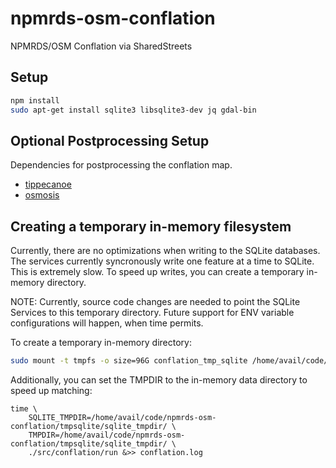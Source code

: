 # npmrds-osm-conflation

NPMRDS/OSM Conflation via SharedStreets

## Setup

```bash
npm install
sudo apt-get install sqlite3 libsqlite3-dev jq gdal-bin
```

## Optional Postprocessing Setup

Dependencies for postprocessing the conflation map.

* [tippecanoe](https://github.com/mapbox/tippecanoe#installation)
* [osmosis](https://wiki.openstreetmap.org/wiki/Osmosis/Installation)

## Creating a temporary in-memory filesystem

Currently, there are no optimizations when writing to the SQLite databases.
The services currently syncronously write one feature at a time to SQLite.
This is extremely slow. To speed up writes, you can create a temporary 
  in-memory directory.

NOTE: Currently, source code changes are needed to point the SQLite Services to this temporary directory.
  Future support for ENV variable configurations will happen, when time permits.

To create a temporary in-memory directory:
```bash
sudo mount -t tmpfs -o size=96G conflation_tmp_sqlite /home/avail/code/npmrds-osm-conflation/tmpsqlite
```

Additionally, you can set the TMPDIR to the in-memory data directory to speed up matching:

```
time \
	SQLITE_TMPDIR=/home/avail/code/npmrds-osm-conflation/tmpsqlite/sqlite_tmpdir/ \
	TMPDIR=/home/avail/code/npmrds-osm-conflation/tmpsqlite/sqlite_tmpdir/ \
	./src/conflation/run &>> conflation.log
```
